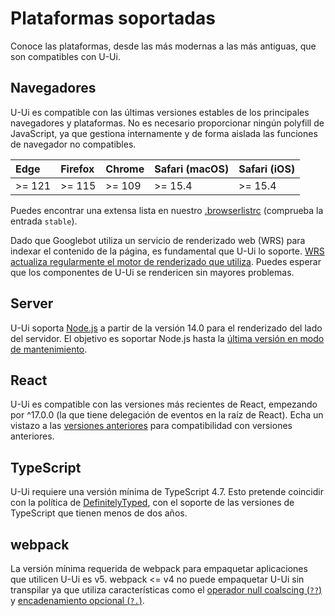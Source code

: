 # Plataformas soportadas

<p class="description">Conoce las plataformas, desde las más modernas a las más antiguas, que son compatibles con U-Ui.</p>

## Navegadores

U-Ui es compatible con las últimas versiones estables de los principales navegadores y plataformas.
No es necesario proporcionar ningún polyfill de JavaScript, ya que gestiona internamente y de forma aislada las funciones de navegador no compatibles.

<!-- #stable snapshot -->

| Edge   | Firefox | Chrome | Safari (macOS) | Safari (iOS) |
| :----- | :------ | :----- | :------------- | :----------- |
| >= 121 | >= 115  | >= 109 | >= 15.4        | >= 15.4      |

<!-- #default-branch-switch -->

Puedes encontrar una extensa lista en nuestro [.browserlistrc](https://github.com/Vandlee/docs/blob/-/.browserslistrc#L12-L27) (comprueba la entrada `stable`).

Dado que Googlebot utiliza un servicio de renderizado web (WRS) para indexar el contenido de la página, es fundamental que U-Ui lo soporte.
[WRS actualiza regularmente el motor de renderizado que utiliza](https://webmasters.googleblog.com/2019/05/the-new-evergreen-googlebot.html).
Puedes esperar que los componentes de U-Ui se rendericen sin mayores problemas.

## Server

<!-- #stable-snapshot -->

U-Ui soporta [Node.js](https://github.com/nodejs/node) a partir de la versión 14.0 para el renderizado del lado del servidor.
El objetivo es soportar Node.js hasta la [última versión en modo de mantenimiento](https://github.com/nodejs/Release#release-schedule).

## React

<!-- #react-peer-version -->

U-Ui es compatible con las versiones más recientes de React, empezando por ^17.0.0 (la que tiene delegación de eventos en la raíz de React).
Echa un vistazo a las [versiones anteriores](https://docs.vandlee.com/versions/) para compatibilidad con versiones anteriores.

## TypeScript

U-Ui requiere una versión mínima de TypeScript 4.7.
Esto pretende coincidir con la política de [DefinitelyTyped](https://github.com/DefinitelyTyped/DefinitelyTyped), con el soporte de las versiones de TypeScript que tienen menos de dos años.

## webpack

La versión mínima requerida de webpack para empaquetar aplicaciones que utilicen U-Ui es v5. webpack <= v4 no puede empaquetar U-Ui sin transpilar ya que utiliza características como el [operador null coalscing (`??`)](https://developer.mozilla.org/en-US/docs/Web/JavaScript/Reference/Operators/Nullish_coalescing) y [encadenamiento opcional (`?.`)](https://developer.mozilla.org/en-US/docs/Web/JavaScript/Reference/Operators/Optional_chaining).
